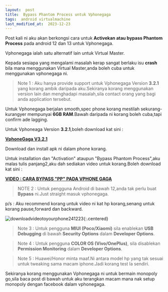 ```yaml
---
layout:  post
title:  Bypass Phantom Process untuk Vphonegaga
tags:  android virtualmachine
last_modified_at:  2023-12-23
---
```

Post kali ni aku akan berkongsi cara untuk **Activekan atau bypass Phantom Process** pada android 12 dan 13 untuk Vphonegaga.

Vphonegaga ialah satu alternatif lain untuk Virtual Master.

Kepada sesiapa yang mengalami masalah kerap sangat berlaku isu **crash** bila mana menggunakan Virtual Master,anda boleh cuba untuk menggunakan vphonegaga ni.

> Note 1 : Aku hanya provide support untuk Vphonegaga Version **3.2.1** yang korang ambik daripada aku.Sekiranya korang menggunakan version lain dan menghadapi masalah,sila contact orang yang bagi anda application tersebut.

Untuk Vphonegaga berjalan smooth,spec phone korang mestilah sekurang-kurangyer mempunyai **6GB RAM**.Bawah daripada ni korang boleh cuba,tapi confirm ade lagging.

Untuk Vphoneaga Version **3.2.1**,boleh download kat sini :

**[VphoneGaga V3.2.1](bit.ly/3NE8lrW)**

Download dan install apk ni dalam phone korang.

Untuk installation dan "Activation" ataupun "Bypass Phantom Process",aku malas tulis panjang2,aku dah sediakan video untuk korang.Boleh download kat sini :

**[VIDEO : CARA BYPASS "PP" PADA VPHONE GAGA](https://drive.google.com/file/d/1-nYX9qmFfBxKOyEuoG4sNlxKNXQpj4aZ/view)**

> NOTE 2 : Untuk pengguna Android di bawah 12,anda tak perlu buat **Bypass** ni.Just straight masuk vphonegaga.

p/s : Aku recommend korang untuk video ni kat hp korang,senang untuk korang pause,forward dan backward.

![downloadvideotoyourphone241223](https://lh3.googleusercontent.com/drive-viewer/AEYmBYQgjKQ5PirDP3KaJbK12ZZeF3ihfXYOxP8VZGfRbPc6bsjst9DgCQF-YbL8sd9FrCoCIsdepoOR68MP_l2RJUpFYa9LVg=s2560){:.centered}

> Note 3 : Untuk pengguna **MIUI (Poco/Xiaomi)** sila enablekan **USB Debugging** di bawah **Security Options** dalam **Developer Options**.

> Note 4 : Untuk pengguna **COLOR OS (Vivo/OnePlus)**, sila disablekan **Permission Monitoring** dalam **Developer Options**.

> Note 5 : Huawei/Honor minta maaf.Ni antara model hp yang tak sesuai untuk tweaking sama macam iphone.Jadi korang test la sendiri.

Sekiranya korang menggunakan Vphonegaga ni untuk bermain monopoly go,sila baca post di bawah untuk aku terangkan macam mana nak setup monopoly dengan facebook dalam vphonegaga.

